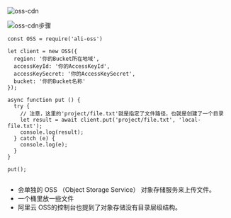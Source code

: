 
![oss-cdn](https://p3-juejin.byteimg.com/tos-cn-i-k3u1fbpfcp/14f0a1f4a50b4e3aa42b8430e14724f8~tplv-k3u1fbpfcp-jj-mark:3024:0:0:0:q75.awebp#?w=1560&h=502&s=107054&e=png&b=fafafa)

![oss-cdn步骤](https://p1-juejin.byteimg.com/tos-cn-i-k3u1fbpfcp/69d6c8bf283d49edb00484603c3af90b~tplv-k3u1fbpfcp-jj-mark:3024:0:0:0:q75.awebp#?w=1564&h=386&s=130373&e=png&b=ffffff)

```
const OSS = require('ali-oss')

let client = new OSS({
  region: '你的Bucket所在地域',
  accessKeyId: '你的AccessKeyId',
  accessKeySecret: '你的AccessKeySecret',
  bucket: '你的Bucket名称'
});

async function put () {
  try {
    // 注意，这里的'project/file.txt'就是指定了文件路径，也就是创建了一个目录
    let result = await client.put('project/file.txt', 'local-file.txt');
    console.log(result);
  } catch (e) {
    console.log(e);
  }
}

put();


```

* 会单独的 OSS （Object Storage Service） 对象存储服务来上传文件。
* 一个桶里放一些文件
* 阿里云 OSS的控制台也提到了对象存储没有目录层级结构。